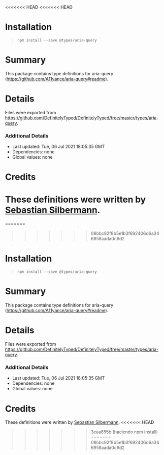 <<<<<<< HEAD
<<<<<<< HEAD
# Installation
> `npm install --save @types/aria-query`

# Summary
This package contains type definitions for aria-query (https://github.com/A11yance/aria-query#readme).

# Details
Files were exported from https://github.com/DefinitelyTyped/DefinitelyTyped/tree/master/types/aria-query.

### Additional Details
 * Last updated: Tue, 06 Jul 2021 18:05:35 GMT
 * Dependencies: none
 * Global values: none

# Credits
These definitions were written by [Sebastian Silbermann](https://github.com/eps1lon).
=======
=======
>>>>>>> 08bbc92f8b5e1b3f692406d6a346958aada0c6d2
# Installation
> `npm install --save @types/aria-query`

# Summary
This package contains type definitions for aria-query (https://github.com/A11yance/aria-query#readme).

# Details
Files were exported from https://github.com/DefinitelyTyped/DefinitelyTyped/tree/master/types/aria-query.

### Additional Details
 * Last updated: Tue, 06 Jul 2021 18:05:35 GMT
 * Dependencies: none
 * Global values: none

# Credits
These definitions were written by [Sebastian Silbermann](https://github.com/eps1lon).
<<<<<<< HEAD
>>>>>>> 3eaa855b (haciendo npm install)
=======
>>>>>>> 08bbc92f8b5e1b3f692406d6a346958aada0c6d2
